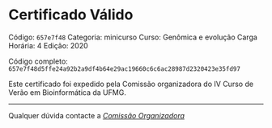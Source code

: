 # Certificado Válido

Código: `657e7f48`
Categoria: minicurso
Curso: Genômica e evolução
Carga Horária: 4
Edição: 2020


Código completo: `657e7f48d5ffe24a92b2a9df4b64e29ac19660c6c6ac28987d2320423e35fd97`


Este certificado foi expedido pela Comissão organizadora do IV Curso de Verão em Bioinformática da UFMG.

----

Qualquer dúvida contacte a [_Comissão Organizadora_](<mailto:cursobioinfoufmg@gmail.com$subject=[Certificados]>)

